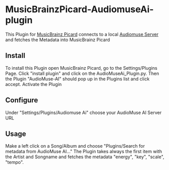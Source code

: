 # MusicBrainzPicard-AudiomuseAi-plugin
This Plugin for [MusicBrainz Picard](https://picard.musicbrainz.org/) connects to a local [Audiomuse Server](https://github.com/NeptuneHub/AudioMuse-AI) and fetches the Metadata into MusicBrainz Picard

## Install
To install this Plugin open MusicBrainz Picard, go to the Settings/Plugins Page. Click "install plugin" and click on the AudioMuseAi_Plugin.py.
Then the Plugin "AudioMuse-AI" should pop up in the Plugins list and click accept.
Activate the Plugin

## Configure
Under "Settings/Plugins/Audiomuse Ai" choose your AudioMuse AI Server URL

## Usage
Make a left click on a Song/Album and choose "Plugins/Search for metadata from AudioMuse AI..."
The Plugin takes always the first item with the Artist and Songname and fetches the metadata "energy", "key", "scale", "tempo".
